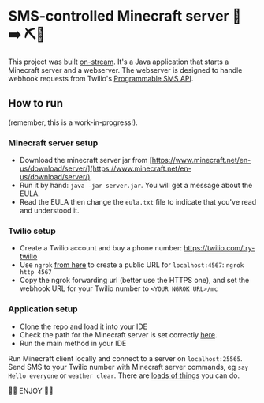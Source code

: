 # SMS-controlled Minecraft server 📱 ➡️ ⛏💎

This project was built [on-stream](https://twitch.tv/MaximumGilliard). It's a Java application that starts a Minecraft server and a webserver. The webserver is designed to handle webhook requests from Twilio's [Programmable SMS API](https://www.twilio.com/docs/usage/webhooks/sms-webhooks).

## How to run

(remember, this is a work-in-progress!).

### Minecraft server setup

  - Download the minecraft server jar from [https://www.minecraft.net/en-us/download/server/](https://www.minecraft.net/en-us/download/server/).
  - Run it by hand: `java -jar server.jar`. You will get a message about the EULA.
  - Read the EULA then change the `eula.txt` file to indicate that you've read and understood it.

### Twilio setup

  - Create a Twilio account and buy a phone number: https://twilio.com/try-twilio
  - Use `ngrok` [from here](https://ngrok.com) to create a public URL for `localhost:4567`:  `ngrok http 4567`
  - Copy the ngrok forwarding url (better use the HTTPS one), and set the webhook URL for your Twilio number to `<YOUR NGROK URL>/mc`
  
### Application setup

  - Clone the repo and load it into your IDE
  - Check the path for the Minecraft server is set correctly [here](https://github.com/mjg123/MinecraftBySMS/blob/master/src/main/java/McServerController.java#L88).
  - Run the main method in your IDE

Run Minecraft client locally and connect to a server on `localhost:25565`.
Send SMS to your Twilio number with Minecraft server commands, eg `say Hello everyone` or `weather clear`. There are [loads of things](https://minecraft.gamepedia.com/Commands#List_and_summary_of_commands) you can do.

🎉🎉 ENJOY 🎉🎉
